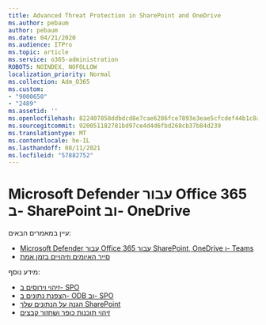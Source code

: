 ```yaml
---
title: Advanced Threat Protection in SharePoint and OneDrive
ms.author: pebaum
author: pebaum
ms.date: 04/21/2020
ms.audience: ITPro
ms.topic: article
ms.service: o365-administration
ROBOTS: NOINDEX, NOFOLLOW
localization_priority: Normal
ms.collection: Adm_O365
ms.custom:
- "9000650"
- "2489"
ms.assetid: ''
ms.openlocfilehash: 822407858ddbdcd8e7cae6286fce7893e3eae5cfcdef44b1c8ad332c67a3ee77
ms.sourcegitcommit: 920051182781bd97ce4d4d6fbd268cb37b84d239
ms.translationtype: MT
ms.contentlocale: he-IL
ms.lasthandoff: 08/11/2021
ms.locfileid: "57882752"
---
```

# <a name="microsoft-defender-for-office-365-in-sharepoint-and-onedrive"></a>Microsoft Defender עבור Office 365 ב- SharePoint וב- OneDrive

עיין במאמרים הבאים:
- [Microsoft Defender עבור Office 365 עבור SharePoint, OneDrive ו- Teams](https://docs.microsoft.com/microsoft-365/security/office-365-security/atp-for-spo-odb-and-teams)
- [סייר האיומים וזיהויים בזמן אמת](https://docs.microsoft.com/microsoft-365/security/office-365-security/threat-explorer-views)


מידע נוסף:

- [זיהוי וירוסים ב- SPO](https://docs.microsoft.com/microsoft-365/security/office-365-security/virus-detection-in-spo)</br>
- [הצפנת נתונים ב- ODB וב- SPO](https://docs.microsoft.com/microsoft-365/compliance/data-encryption-in-odb-and-spo)</br>
- [הגנה על הנתונים שלך SharePoint](https://docs.microsoft.com/sharepoint/safeguarding-your-data)</br>
- [זיהוי תוכנות כופר ושחזור קבצים](https://support.office.com/article/Ransomware-detection-and-recovering-your-files-0d90ec50-6bfd-40f4-acc7-b8c12c73637f)
